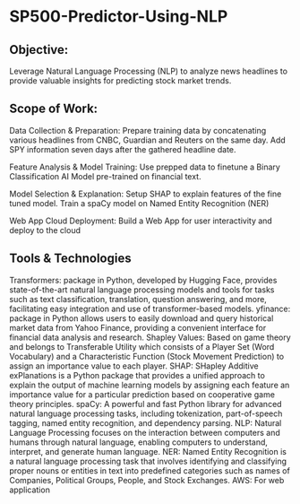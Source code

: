 # SP500-Predictor-Using-NLP
## Objective: 
Leverage Natural Language Processing (NLP) to analyze news headlines to provide valuable insights for predicting stock market trends.
## Scope of Work:

Data Collection & Preparation: Prepare training data by concatenating various headlines from CNBC, Guardian and Reuters on the same day. Add SPY information seven days after the gathered headline date.

Feature Analysis & Model Training: Use prepped data to finetune a Binary Classification AI Model pre-trained on financial text.

Model Selection & Explanation: Setup SHAP to explain features of the fine tuned model. Train a spaCy model on Named Entity Recognition (NER)

Web App Cloud Deployment: Build a Web App for user interactivity and deploy to the cloud

## Tools & Technologies
Transformers: package in Python, developed by Hugging Face, provides state-of-the-art natural language processing models and tools for tasks such as text classification, translation, question answering, and more, facilitating easy integration and use of transformer-based models.
yfinance: package in Python allows users to easily download and query historical market data from Yahoo Finance, providing a convenient interface for financial data analysis and research. 
 Shapley Values: Based on game theory and belongs to Transferable Utility which consists of a Player Set (Word Vocabulary) and a Characteristic Function (Stock Movement Prediction) to assign an importance value to each player.
SHAP: SHapley Additive exPlanations is a Python package that provides a unified approach to explain the output of machine learning models by assigning each feature an importance value for a particular prediction based on cooperative game theory principles.
spaCy: A powerful and fast Python library for advanced natural language processing tasks, including tokenization, part-of-speech tagging, named entity recognition, and dependency parsing.
NLP: Natural Language Processing focuses on the interaction between computers and humans through natural language, enabling computers to understand, interpret, and generate human language.
NER: Named Entity Recognition is a natural language processing task that involves identifying and classifying proper nouns or entities in text into predefined categories such as names of Companies, Political Groups, People, and Stock Exchanges.
AWS: For web application
